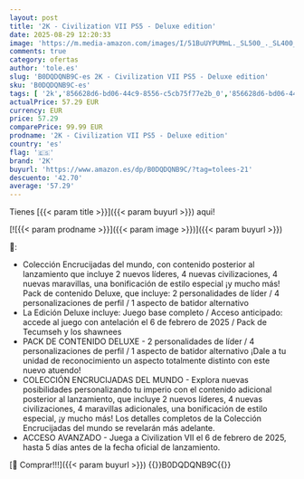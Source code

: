 ```yaml
---
layout: post
title: '2K - Civilization VII PS5 - Deluxe edition'
date: 2025-08-29 12:20:33
image: 'https://m.media-amazon.com/images/I/51BuUYPUMmL._SL500_._SL400_.jpg'
comments: true
category: ofertas
author: 'tole.es'
slug: 'B0DQDQNB9C-es 2K - Civilization VII PS5 - Deluxe edition'
sku: 'B0DQDQNB9C-es'
tags: [ '2k','856628d6-bd06-44c9-8556-c5cb75f77e2b_0','856628d6-bd06-44c9-8556-c5cb75f77e2b_2201','856628d6-bd06-44c9-8556-c5cb75f77e2b_3601','856628d6-bd06-44c9-8556-c5cb75f77e2b_401','856628d6-bd06-44c9-8556-c5cb75f77e2b_9501','Arborist Merchandising Root','Hardware y juegos para PlayStation 5','Juegos para PlayStation 5','Outlet Videojuegos','Preventa de Videojuegos','Self Service','Special Features Stores','Tienda de consolas y videojuegos infantiles','Videojuegos','Videojuegos más esperados','ps5','🇪🇸', ]
actualPrice: 57.29 EUR
currency: EUR
price: 57.29
comparePrice: 99.99 EUR
prodname: '2K - Civilization VII PS5 - Deluxe edition'
country: 'es'
flag: '🇪🇸'
brand: '2K'
buyurl: 'https://www.amazon.es/dp/B0DQDQNB9C/?tag=tolees-21'
descuento: '42.70'
average: '57.29'
---
```


Tienes [{{< param title >}}]({{< param buyurl >}}) aqui!

[![{{< param prodname >}}]({{< param image >}})]({{< param buyurl >}})

🔎:

- Colección Encrucijadas del mundo, con contenido posterior al lanzamiento que incluye 2 nuevos líderes, 4 nuevas civilizaciones, 4 nuevas maravillas, una bonificación de estilo especial ¡y mucho más! Pack de contenido Deluxe, que incluye: 2 personalidades de líder / 4 personalizaciones de perfil / 1 aspecto de batidor alternativo
- La Edición Deluxe incluye: Juego base completo / Acceso anticipado: accede al juego con antelación el 6 de febrero de 2025 / Pack de Tecumseh y los shawnees
- PACK DE CONTENIDO DELUXE - 2 personalidades de líder / 4 personalizaciones de perfil / 1 aspecto de batidor alternativo ¡Dale a tu unidad de reconocimiento un aspecto totalmente distinto con este nuevo atuendo!
- COLECCIÓN ENCRUCIJADAS DEL MUNDO - Explora nuevas posibilidades personalizando tu imperio con el contenido adicional posterior al lanzamiento, que incluye 2 nuevos líderes, 4 nuevas civilizaciones, 4 maravillas adicionales, una bonificación de estilo especial, ¡y mucho más! Los detalles completos de la Colección Encrucijadas del mundo se revelarán más adelante.
- ACCESO AVANZADO - Juega a Civilization VII el 6 de febrero de 2025, hasta 5 días antes de la fecha oficial de lanzamiento.

[🛒 Comprar!!!]({{< param buyurl >}})
{{<world>}}B0DQDQNB9C{{</world>}}
